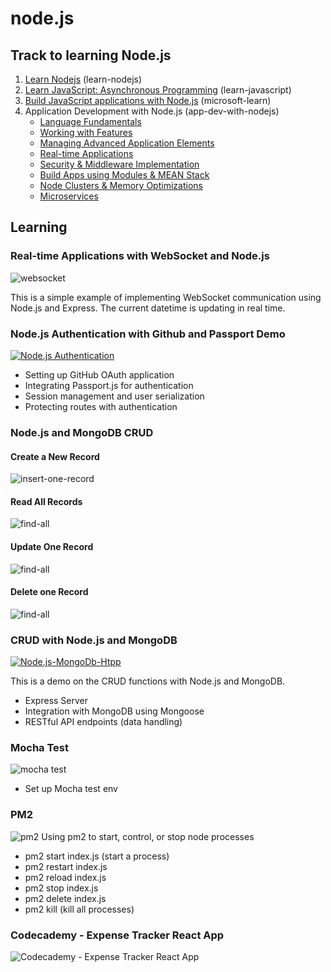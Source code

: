 # node.js
## Track to learning Node.js
1. [Learn Nodejs](https://www.codecademy.com/enrolled/courses/learn-node-js) (learn-nodejs)
2. [Learn JavaScript: Asynchronous Programming](https://www.codecademy.com/enrolled/courses/asynchronous-javascript) (learn-javascript)
3. [Build JavaScript applications with Node.js](https://learn.microsoft.com/en-us/training/paths/build-javascript-applications-nodejs/) (microsoft-learn)
4. Application Development with Node.js (app-dev-with-nodejs)
    - [Language Fundamentals](https://www.skillsoft.com/course/application-development-with-nodejs-language-fundamentals-2e46f870-631b-11e8-a845-7feea7c0e6e7)
    - [Working with Features](https://www.skillsoft.com/course/application-development-with-nodejs-working-with-features-16e91bd0-631c-11e8-a845-7feea7c0e6e7)
    - [Managing Advanced Application Elements](https://www.skillsoft.com/course/application-development-with-nodejs-managing-advanced-application-elements-d8012d30-631c-11e8-a845-7feea7c0e6e7)
    - [Real-time Applications](https://www.skillsoft.com/course/application-development-with-nodejs-real-time-applications-a5c8a8c0-7091-11e8-89f6-fdb9a0086216)
    - [Security & Middleware Implementation](https://www.skillsoft.com/course/application-development-with-nodejs-security-middleware-implementation-64903a30-73a2-11e8-82d9-bf3deb09ab23)
    - [Build Apps using Modules & MEAN Stack](https://www.skillsoft.com/course/application-development-with-nodejs-build-apps-using-modules-mean-stack-8d3c8fa0-73a3-11e8-82d9-bf3deb09ab23)
    - [Node Clusters & Memory Optimizations](https://www.skillsoft.com/course/application-development-with-nodejs-node-clusters-memory-optimizations-9a994d70-6af5-11e8-981b-cd9e3ae019a4)
    - [Microservices](https://www.skillsoft.com/course/application-development-with-nodejs-microservices-b3ddfe40-6ee0-11e8-a814-671ad7cef381)

## Learning
### Real-time Applications with WebSocket and Node.js

![websocket](https://github.com/victorjongsoon/nodejs/blob/main/app-dev-with-nodejs/real-time-app/real-time-ex1/real-time-app.PNG)

This is a simple example of implementing WebSocket communication using Node.js and Express. The current datetime is updating in real time.


### Node.js Authentication with Github and Passport Demo

[![Node.js Authentication](https://i3.ytimg.com/vi/n823WRjQqGE/maxresdefault.jpg)](https://youtu.be/n823WRjQqGE)

- Setting up GitHub OAuth application
- Integrating Passport.js for authentication
- Session management and user serialization
- Protecting routes with authentication


### Node.js and MongoDB CRUD

#### Create a New Record
![insert-one-record](https://github.com/victorjongsoon/nodejs/blob/main/app-dev-with-nodejs/modules-mean-stack-app/mongodb-crud/img/insert-one.PNG)

#### Read All Records
![find-all](https://github.com/victorjongsoon/nodejs/blob/main/app-dev-with-nodejs/modules-mean-stack-app/mongodb-crud/img/find-all.PNG)

#### Update One Record
![find-all](https://github.com/victorjongsoon/nodejs/blob/main/app-dev-with-nodejs/modules-mean-stack-app/mongodb-crud/img/update-one.PNG)

#### Delete one Record
![find-all](https://github.com/victorjongsoon/nodejs/blob/main/app-dev-with-nodejs/modules-mean-stack-app/mongodb-crud/img/delete-one.PNG)

### CRUD with Node.js and MongoDB

[![Node.js-MongoDb-Htpp](https://i3.ytimg.com/vi/kYUOQO7T7Uc/maxresdefault.jpg)](https://youtu.be/kYUOQO7T7Uc)

This is a demo on the CRUD functions with Node.js and MongoDB.

- Express Server
- Integration with MongoDB using Mongoose
- RESTful API endpoints (data handling)

### Mocha Test
![mocha test](https://github.com/victorjongsoon/nodejs/blob/main/app-dev-with-nodejs/node-cluster-and-memory-optimizations/mocha-test/test-cases.PNG)
- Set up Mocha test env

### PM2
![pm2](https://github.com/victorjongsoon/nodejs/blob/main/app-dev-with-nodejs/microservices/pm2/pm2-console.PNG)
Using pm2 to start, control, or stop node processes
- pm2 start index.js (start a process)
- pm2 restart index.js
- pm2 reload index.js
- pm2 stop index.js
- pm2 delete index.js
- pm2 kill (kill all processes)

### Codecademy - Expense Tracker React App
![Codecademy - Expense Tracker React App](https://github.com/victorjongsoon/nodejs/blob/main/mvc-architecture/codeacedemy-react-expense-app.PNG)







